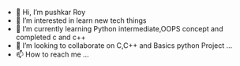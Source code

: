 - 👋 Hi, I’m pushkar Roy 
- 👀 I’m interested in learn new tech things
- 🌱 I’m currently learning Python intermediate,OOPS concept and completed  c and c++
- 💞️ I’m looking to collaborate on C,C++ and Basics python Project ...
- 📫 How to reach me ...

<!---
roy2pushkar/roy2pushkar is a ✨ special ✨ repository because its `README.md` (this file) appears on your GitHub profile.
You can click the Preview link to take a look at your changes.
--->
